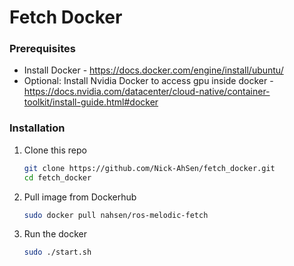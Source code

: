 # Fetch Docker

### Prerequisites

* Install Docker - https://docs.docker.com/engine/install/ubuntu/
* Optional: Install Nvidia Docker to access gpu inside docker - https://docs.nvidia.com/datacenter/cloud-native/container-toolkit/install-guide.html#docker 

### Installation
1. Clone this repo
   ```sh
   git clone https://github.com/Nick-AhSen/fetch_docker.git
   cd fetch_docker
   ```
2. Pull image from Dockerhub
   ```sh
   sudo docker pull nahsen/ros-melodic-fetch
   ```
3. Run the docker
    ```sh
    sudo ./start.sh
    ```
